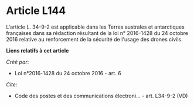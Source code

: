# Article L144

L'article L. 34-9-2 est applicable dans les Terres australes et antarctiques françaises dans sa rédaction résultant de la loi
n° 2016-1428 du 24 octobre 2016 relative au renforcement de la sécurité de l'usage des drones civils.

**Liens relatifs à cet article**

_Créé par_:

  - Loi n°2016-1428 du 24 octobre 2016 - art. 6

_Cite_:

  - Code des postes et des communications électroni... - art. L34-9-2 (VD)
